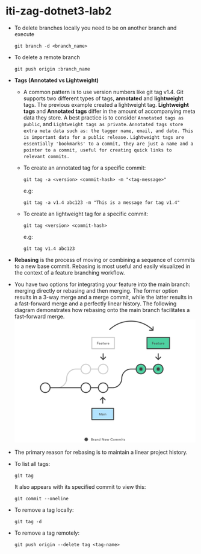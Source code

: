 # iti-zag-dotnet3-lab2

* To delete branches locally you need to be on another branch and execute 
    ```
    git branch -d <branch_name>
    ```

* To delete a remote branch
    ``` 
    git push origin :branch_name
    ```

* **Tags (Annotated vs Lightweight)**
  * A common pattern is to use version numbers like git tag v1.4. Git supports two different types of tags, **annotated** and **lightweight** tags. The previous example created a lightweight tag. **Lightweight tags** and **Annotated tags** differ in the amount of accompanying meta data they store. A best practice is to consider `Annotated tags as public`, and `Lightweight tags as private`. `Annotated tags store extra meta data such as: the tagger name, email, and date. This is important data for a public release.` `Lightweight tags are essentially 'bookmarks' to a commit, they are just a name and a pointer to a commit, useful for creating quick links to relevant commits.`

  * To create an annotated tag for a specific commit:
    ```
    git tag -a <version> <commit-hash> -m "<tag-message>"
    ```
      e.g: 
      ```
      git tag -a v1.4 abc123 -m "This is a message for tag v1.4"
      ```

  * To create an lightweight tag for a specific commit:
    ```
    git tag <version> <commit-hash>
    ```
      e.g: 
      ```
      git tag v1.4 abc123
      ```
* **Rebasing** is the process of moving or combining a sequence of commits to a new base commit. Rebasing is most useful and easily visualized in the context of a feature branching workflow.
* You have two options for integrating your feature into the main branch: merging directly or rebasing and then merging. The former option results in a 3-way merge and a merge commit, while the latter results in a fast-forward merge and a perfectly linear history. The following diagram demonstrates how rebasing onto the main branch facilitates a fast-forward merge.
![Rebase](rebase.svg)
* The primary reason for rebasing is to maintain a linear project history.

* To list all tags: 
    ```
    git tag
    ```
    It also appears with its specified commit to view this:
    ```
    git commit --oneline
    ```
* To remove a tag locally:
  ```
  git tag -d
  ```
* To remove a tag remotely:
  ```
  git push origin --delete tag <tag-name>
  ```
